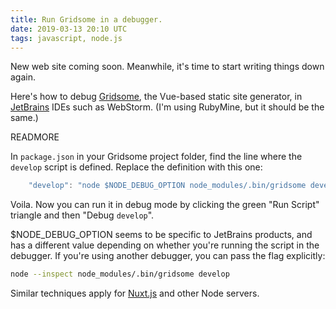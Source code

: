 ```yaml
---
title: Run Gridsome in a debugger.
date: 2019-03-13 20:10 UTC
tags: javascript, node.js
---
```

New web site coming soon. Meanwhile, it's time to start writing things
down again.

Here's how to debug [Gridsome][], the Vue-based static site
generator, in [JetBrains][] IDEs such as WebStorm. (I'm using RubyMine,
but it should be the same.)

READMORE

In `package.json` in your Gridsome project folder, find the line where
the `develop` script is defined. Replace the definition with this one:

~~~javascript
    "develop": "node $NODE_DEBUG_OPTION node_modules/.bin/gridsome develop",
~~~

Voila. Now you can run it in debug mode by clicking the green "Run Script"
triangle and then "Debug `develop`".

$NODE_DEBUG_OPTION seems to be specific to JetBrains products, and has a
different value depending on whether you're running the script in the
debugger. If you're using another debugger, you can pass the flag
explicitly:

~~~sh
node --inspect node_modules/.bin/gridsome develop
~~~

Similar techniques apply for [Nuxt.js][] and other
Node servers.

[Gridsome]: https://gridsome.org
[JetBrains]: https://www.jetbrains.com
[Nuxt.js]: https://nuxtjs.org
